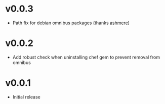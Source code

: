v0.0.3
======
* Path fix for debian omnibus packages (thanks [ashmere](https://github.com/ashmere))

v0.0.2
======
* Add robust check when uninstalling chef gem to prevent removal from omnibus

v0.0.1
======
* Initial release

